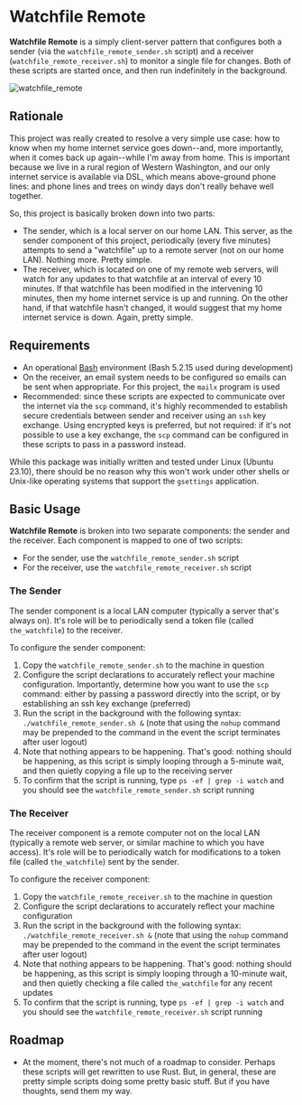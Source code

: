 # Watchfile Remote

**Watchfile Remote** is a simply client-server pattern that configures both a sender (via the `watchfile_remote_sender.sh` script) and a receiver (`watchfile_remote_receiver.sh`) to monitor a single file for changes. Both of these scripts are started once, and then run indefinitely in the background.

![watchfile_remote](https://github.com/richbl/watchfile-remote/assets/10182110/cfac4983-40b1-42f6-a926-113bd097772d)

## Rationale

This project was really created to resolve a very simple use case: how to know when my home internet service goes down--and, more importantly, when it comes back up again--while I'm away from home. This is important because we live in a rural region of Western Washington, and our only internet service is available via DSL, which means above-ground phone lines: and phone lines and trees on windy days don't really behave well together.

So, this project is basically broken down into two parts:

- The sender, which is a local server on our home LAN. This server, as the sender component of this project, periodically (every five minutes) attempts to send a "watchfile" up to a remote server (not on our home LAN). Nothing more. Pretty simple.
- The receiver, which is located on one of my remote web servers, will watch for any updates to that watchfile at an interval of every 10 minutes. If that watchfile has been modified in the intervening 10 minutes, then my home internet service is up and running. On the other hand, if that watchfile hasn't changed, it would suggest that my home internet service is down. Again, pretty simple.

## Requirements

- An operational [Bash](https://en.wikipedia.org/wiki/Bash_%28Unix_shell%29) environment (Bash 5.2.15 used during development)
- On the receiver, an email system needs to be configured so emails can be sent when appropriate. For this project, the `mailx` program is used
- Recommended: since these scripts are expected to communicate over the internet via the `scp` command, it's highly recommended to establish secure credentials between sender and receiver using an `ssh` key exchange. Using encrypted keys is preferred, but not required: if it's not possible to use a key exchange, the `scp` command can be configured in these scripts to pass in a password instead.

While this package was initially written and tested under Linux (Ubuntu 23.10), there should be no reason why this won't work under other shells or Unix-like operating systems that support the `gsettings` application.

## Basic Usage

**Watchfile Remote** is broken into two separate components: the sender and the receiver. Each component is mapped to one of two scripts:

- For the sender, use the `watchfile_remote_sender.sh` script
- For the receiver, use the `watchfile_remote_receiver.sh` script

### The Sender

The sender component is a local LAN computer (typically a server that's always on). It's role will be to periodically send a token file (called `the_watchfile`) to the receiver.

To configure the sender component:

1. Copy the `watchfile_remote_sender.sh` to the machine in question
2. Configure the script declarations to accurately reflect your machine configuration. Importantly, determine how you want to use the `scp` command: either by passing a password directly into the script, or by establishing an ssh key exchange (preferred)
3. Run the script in the background with the following syntax: `./watchfile_remote_sender.sh &` (note that using the `nohup` command may be prepended to the command in the event the script terminates after user logout)
4. Note that nothing appears to be happening. That's good: nothing should be happening, as this script is simply looping through a 5-minute wait, and then quietly copying a file up to the receiving server
5. To confirm that the script is running, type `ps -ef | grep -i watch` and you should see the `watchfile_remote_sender.sh` script running

### The Receiver

The receiver component is a remote computer not on the local LAN (typically a remote web server, or similar machine to which you have access). It's role will be to periodically watch for modifications to a token file (called `the_watchfile`) sent by the sender.

To configure the receiver component:

1. Copy the `watchfile_remote_receiver.sh` to the machine in question
2. Configure the script declarations to accurately reflect your machine configuration
3. Run the script in the background with the following syntax: `./watchfile_remote_receiver.sh &` (note that using the `nohup` command may be prepended to the command in the event the script terminates after user logout)
4. Note that nothing appears to be happening. That's good: nothing should be happening, as this script is simply looping through a 10-minute wait, and then quietly checking a file called `the_watchfile` for any recent updates
5. To confirm that the script is running, type `ps -ef | grep -i watch` and you should see the `watchfile_remote_receiver.sh` script running

## Roadmap

- At the moment, there's not much of a roadmap to consider. Perhaps these scripts will get rewritten to use Rust. But, in general, these are pretty simple scripts doing some pretty basic stuff. But if you have thoughts, send them my way.
